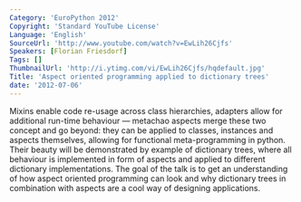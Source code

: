 ```yaml
---
Category: 'EuroPython 2012'
Copyright: 'Standard YouTube License'
Language: 'English'
SourceUrl: 'http://www.youtube.com/watch?v=EwLih26Cjfs'
Speakers: [Florian Friesdorf]
Tags: []
ThumbnailUrl: 'http://i.ytimg.com/vi/EwLih26Cjfs/hqdefault.jpg'
Title: 'Aspect oriented programming applied to dictionary trees'
date: '2012-07-06'
---
```

Mixins enable code re-usage across class hierarchies, adapters allow for
additional run-time behaviour — metachao aspects merge these two concept and
go beyond: they can be applied to classes, instances and aspects themselves,
allowing for functional meta-programming in python. Their beauty will be
demonstrated by example of dictionary trees, where all behaviour is
implemented in form of aspects and applied to different dictionary
implementations. The goal of the talk is to get an understanding of how aspect
oriented programming can look and why dictionary trees in combination with
aspects are a cool way of designing applications.

